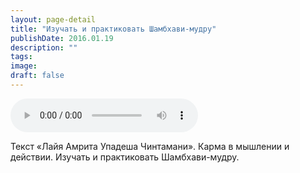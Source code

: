 ```yaml
---
layout: page-detail
title: "Изучать и практиковать Шамбхави-мудру"
publishDate: 2016.01.19
description: ""
tags:
image:
draft: false
---
```


<audio title="2016.01.19 - Изучать и практиковать Шамбхави-мудру.mp3" src="https://filer-api.advayta.org/v1.0/public/files/74376" controls=""></audio>

 Текст «Лайя Амрита Упадеша Чинтамани». Карма в мышлении и действии. Изучать и практиковать Шамбхави-мудру. 

  

